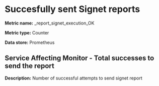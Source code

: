 # Succesfully sent Signet reports #

**Metric name:** _report_signet_execution_OK

**Metric type:** Counter

**Data store:** Prometheus

## Service Affecting Monitor - Total successes to send the report ##

**Description:** Number of successful attempts to send signet report
